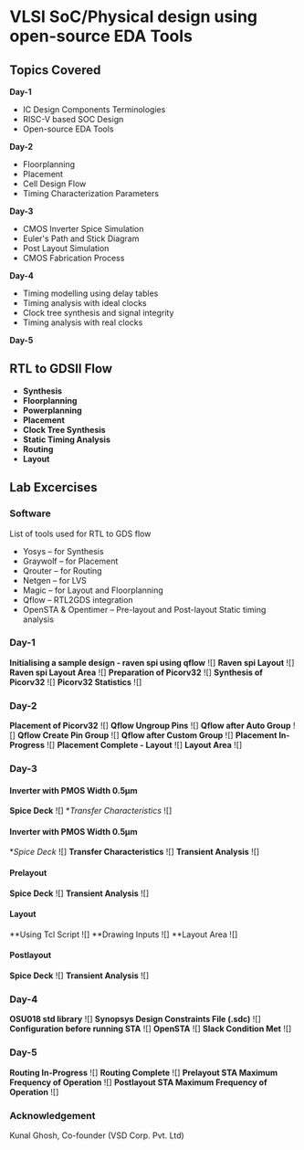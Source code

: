 # VLSI SoC/Physical design using open-source EDA Tools
## Topics Covered
**Day-1**
- IC Design Components Terminologies
- RISC-V based SOC Design
- Open-source EDA Tools

**Day-2**
- Floorplanning
- Placement
- Cell Design Flow
- Timing Characterization Parameters

**Day-3**
- CMOS Inverter Spice Simulation
- Euler's Path and Stick Diagram
- Post Layout Simulation
- CMOS Fabrication Process

**Day-4**
- Timing modelling using delay tables
- Timing analysis with ideal clocks
- Clock tree synthesis and signal integrity
- Timing analysis with real clocks

**Day-5**
## RTL to GDSII Flow
- **Synthesis**
- **Floorplanning**
- **Powerplanning**
- **Placement**
- **Clock Tree Synthesis**
- **Static Timing Analysis**
- **Routing**
- **Layout**
## Lab Excercises
### Software
List of tools used for RTL to GDS flow
- Yosys – for Synthesis
- Graywolf – for Placement
- Qrouter – for Routing
- Netgen – for LVS
- Magic – for Layout and Floorplanning
- Qflow – RTL2GDS integration
- OpenSTA & Opentimer – Pre-layout and Post-layout Static timing analysis
### Day-1
**Initialising a sample design - raven spi using qflow**
![]
**Raven spi Layout**
![]
**Raven spi Layout Area**
![]
**Preparation of Picorv32**
![]
**Synthesis of Picorv32**
![]
**Picorv32 Statistics**
![]
### Day-2
**Placement of Picorv32**
![]
**Qflow Ungroup Pins**
![]
**Qflow after Auto Group**
![]
**Qflow Create Pin Group**
![]
**Qflow after Custom Group**
![]
**Placement In-Progress**
![]
**Placement Complete - Layout**
![]
**Layout Area**
![]
### Day-3
#### Inverter with PMOS Width 0.5μm
**Spice Deck**
![]
**Transfer Characteristics*
![]
#### Inverter with PMOS Width 0.5μm
**Spice Deck*
![]
**Transfer Characteristics**
![]
**Transient Analysis**
![]
#### Prelayout 
**Spice Deck**
![]
**Transient Analysis**
![]
#### Layout 
**Using Tcl Script
![]
**Drawing Inputs
![]
**Layout Area
![]
#### Postlayout 
**Spice Deck**
![]
**Transient Analysis**
![]
### Day-4
**OSU018 std library**
![]
**Synopsys Design Constraints File (.sdc)**
![]
**Configuration before running STA**
![]
**OpenSTA**
![]
**Slack Condition Met**
![]
### Day-5
**Routing In-Progress**
![]
**Routing Complete**
![]
**Prelayout STA Maximum Frequency of Operation**
![]
**Postlayout STA Maximum Frequency of Operation**
![]
### Acknowledgement
Kunal Ghosh, Co-founder (VSD Corp. Pvt. Ltd)
